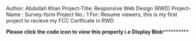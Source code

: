 Author: Abdullah Khan
Project-Title: Responsive Web Design (RWD)
Project-Name : Survey-form
Project No.: 1
For: Resume viewers, this is my first project to recieve my FCC Certficate in RWD

**************Please click the code icon to view this properly i.e Display Blob************************
